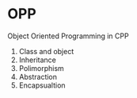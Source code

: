 # OPP
 Object Oriented Programming in CPP
1. Class and object
2. Inheritance 
3. Polimorphism 
4. Abstraction
5. Encapsualtion
